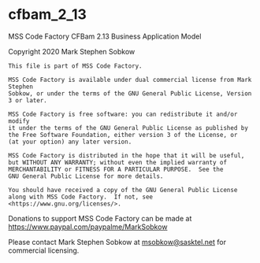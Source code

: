# cfbam_2_13
MSS Code Factory CFBam 2.13 Business Application Model

Copyright 2020 Mark Stephen Sobkow

	This file is part of MSS Code Factory.

	MSS Code Factory is available under dual commercial license from Mark Stephen
	Sobkow, or under the terms of the GNU General Public License, Version 3 or later.

    MSS Code Factory is free software: you can redistribute it and/or modify
    it under the terms of the GNU General Public License as published by
    the Free Software Foundation, either version 3 of the License, or
    (at your option) any later version.

    MSS Code Factory is distributed in the hope that it will be useful,
    but WITHOUT ANY WARRANTY; without even the implied warranty of
    MERCHANTABILITY or FITNESS FOR A PARTICULAR PURPOSE.  See the
    GNU General Public License for more details.

    You should have received a copy of the GNU General Public License
    along with MSS Code Factory.  If not, see <https://www.gnu.org/licenses/>.

Donations to support MSS Code Factory can be made at
https://www.paypal.com/paypalme/MarkSobkow

Please contact Mark Stephen Sobkow at msobkow@sasktel.net for commercial licensing.
